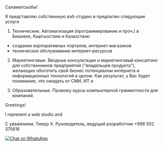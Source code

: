 Саламатсызбы!

Я представляю собственную вэб-студию и предлагаю следующие
услуги 

1) Технические. Автоматизация (программирование и проч.) в Бишкеке, Кыргызстане и Казахстане:
- создание корпоративных порталов, интернет-магазинов
- техническое обслуживание интернет-ресурсов

2) Маркетинговые. Вводные консультации и маркетинговый консалтинг для собственников предприятий ("владельцев продукта"),
желающих обоготить свой бизнес потенциалом интернета и информационных технологий в целом.
Как результат, у Вас будет понимание, что ожидать от СМИ, ИТ и 

3) Образовательные. Провожу курсы компьютерной граммотности для компаний.

Greetings!

I represent a web studio and 



С уважением,
Тимур Х.
Руководитель, ведущий разработчик
+996 502 375616


<a aria-label="Chat on WhatsApp" href="https://wa.me/+996502375616"> <img alt="Chat on WhatsApp"  />
<!---

src="WhatsAppButtonGreenLarge.svg"
- 👋 Hi, I’m @timlit
- 👀 I’m into php and .Net
- 🌱 I’m learning GoLang, Python, Java; ML
- 💞️ I’m looking to collaborate on ...
- 📫 How to reach me ...


timlit/timlit is a ✨ special ✨ repository because its `README.md` (this file) appears on your GitHub profile.
You can click the Preview link to take a look at your changes.
--->
